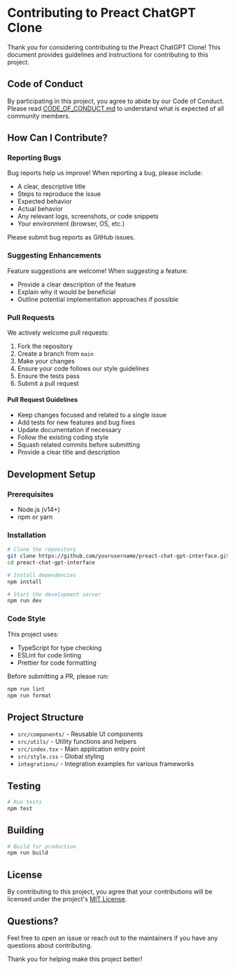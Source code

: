 # Contributing to Preact ChatGPT Clone

Thank you for considering contributing to the Preact ChatGPT Clone! This document provides guidelines and instructions for contributing to this project.

## Code of Conduct

By participating in this project, you agree to abide by our Code of Conduct. Please read [CODE_OF_CONDUCT.md](CODE_OF_CONDUCT.md) to understand what is expected of all community members.

## How Can I Contribute?

### Reporting Bugs

Bug reports help us improve! When reporting a bug, please include:

- A clear, descriptive title
- Steps to reproduce the issue
- Expected behavior
- Actual behavior
- Any relevant logs, screenshots, or code snippets
- Your environment (browser, OS, etc.)

Please submit bug reports as GitHub issues.

### Suggesting Enhancements

Feature suggestions are welcome! When suggesting a feature:

- Provide a clear description of the feature
- Explain why it would be beneficial
- Outline potential implementation approaches if possible

### Pull Requests

We actively welcome pull requests:

1. Fork the repository
2. Create a branch from `main`
3. Make your changes
4. Ensure your code follows our style guidelines
5. Ensure the tests pass
6. Submit a pull request

#### Pull Request Guidelines

- Keep changes focused and related to a single issue
- Add tests for new features and bug fixes
- Update documentation if necessary
- Follow the existing coding style
- Squash related commits before submitting
- Provide a clear title and description

## Development Setup

### Prerequisites

- Node.js (v14+)
- npm or yarn

### Installation

```bash
# Clone the repository
git clone https://github.com/yourusername/preact-chat-gpt-interface.git
cd preact-chat-gpt-interface

# Install dependencies
npm install

# Start the development server
npm run dev
```

### Code Style

This project uses:
- TypeScript for type checking
- ESLint for code linting
- Prettier for code formatting

Before submitting a PR, please run:

```bash
npm run lint
npm run format
```

## Project Structure

- `src/components/` - Reusable UI components
- `src/utils/` - Utility functions and helpers
- `src/index.tsx` - Main application entry point
- `src/style.css` - Global styling
- `integrations/` - Integration examples for various frameworks

## Testing

```bash
# Run tests
npm test
```

## Building

```bash
# Build for production
npm run build
```

## License

By contributing to this project, you agree that your contributions will be licensed under the project's [MIT License](LICENSE).

## Questions?

Feel free to open an issue or reach out to the maintainers if you have any questions about contributing.

Thank you for helping make this project better! 